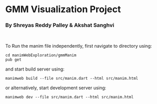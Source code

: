 # GMM Visualization Project

### By Shreyas Reddy Palley & Akshat Sanghvi

<br>

To Run the manim file independently, first navigate to directory using:

```
cd manimWebExploration/gmmManim
pub get
```

and start build server using:

```
manimweb build --file src/manim.dart --html src/manim.html
```

or alternatively, start development server using:

```
manimweb dev --file src/manim.dart --html src/manim.html
```

